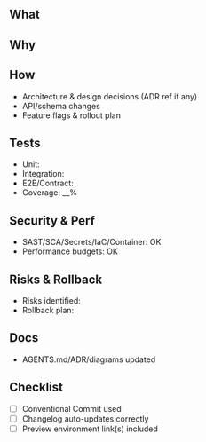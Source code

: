 ## What

<short description of the change>

## Why

<business or technical reason for the change>

## How

- Architecture & design decisions (ADR ref if any)
- API/schema changes
- Feature flags & rollout plan

## Tests

- Unit:
- Integration:
- E2E/Contract:
- Coverage: \_\_%

## Security & Perf

- SAST/SCA/Secrets/IaC/Container: OK
- Performance budgets: OK

## Risks & Rollback

- Risks identified:
- Rollback plan:

## Docs

- AGENTS.md/ADR/diagrams updated

## Checklist

- [ ] Conventional Commit used
- [ ] Changelog auto-updates correctly
- [ ] Preview environment link(s) included
